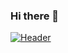 ### Hi there 👋


[![Header](https://www.google.com/search?q=mideart+design&client=ms-android-oppo-rvo3&prmd=ivsn&sxsrf=ALiCzsYcUdKpC6SFYsVhjRA0hPm333XJeA:1667085584573&source=lnms&tbm=isch&sa=X&ved=2ahUKEwikltDgyYb7AhVChc4BHfnfCPYQ_AUoAXoECAIQAQ&biw=360&bih=663&dpr=3 "Header")](https://some-url.dev/)


<!--
**mideart/Mideart** is a ✨ _special_ ✨ repository because its `README.md` (this file) appears on your GitHub profile.

Here are some ideas to get you started:

- 🔭 I’m currently working on ...
- 🌱 I’m currently learning ...
- 👯 I’m looking to collaborate on ...
- 🤔 I’m looking for help with ...
- 💬 Ask me about ...
- 📫 How to reach me: ...
- 😄 Pronouns: ...
- ⚡ Fun fact: ...
-->
